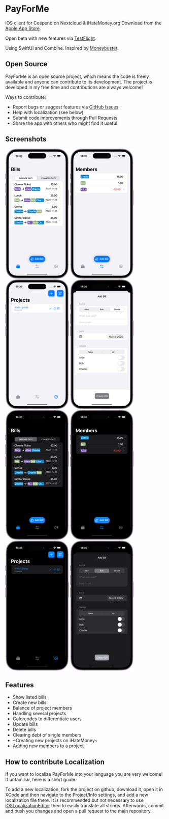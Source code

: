 # PayForMe
iOS client for Cospend on Nextcloud & iHateMoney.org
Download from the [Apple App Store](https://apps.apple.com/us/app/payforme/id1500428306?l=de&ls=1).

Open beta with new features via [TestFlight](https://testflight.apple.com/join/nCDuHtjh).

Using SwiftUI and Combine.
Inspired by [Moneybuster](https://gitlab.com/eneiluj/moneybuster).

## Open Source
PayForMe is an open source project, which means the code is freely available and anyone can contribute to its development. The project is developed in my free time and contributions are always welcome!

Ways to contribute:
* Report bugs or suggest features via [GitHub Issues](https://github.com/InteractionEngineer/PayForMe/issues)
* Help with localization (see below)
* Submit code improvements through Pull Requests
* Share the app with others who might find it useful

## Screenshots

<img src="/screenshots/lightmode/en-US/iPhone%2016-Bill%20List_framed.png?raw=true" width="200"/> <img src="/screenshots/lightmode/en-US/iPhone%2016-Balance%20List_framed.png?raw=true" width="200"/> <img src="/screenshots/lightmode/en-US/iPhone%2016-Known%20Projects_framed.png?raw=true" width="200"/> <img src="/screenshots/lightmode/en-US/iPhone%2016-Add%20Bill_framed.png?raw=true" width="200"/>
<img src="/screenshots/darkmode/en-US/iPhone%2016-Bill%20List_framed.png?raw=true" width="200"/> <img src="/screenshots/darkmode/en-US/iPhone%2016-Balance%20List_framed.png?raw=true" width="200"/> <img src="/screenshots/darkmode/en-US/iPhone%2016-Known%20Projects_framed.png?raw=true" width="200"/> <img src="/screenshots/darkmode/en-US/iPhone%2016-Add%20Bill_framed.png?raw=true" width="200"/>

## Features
* Show listed bills
* Create new bills
* Balance of project members
* Handling several projects
* Colorcodes to differentiate users
* Update bills
* Delete bills
* Clearing debt of single members
* ~Creating new projects on iHateMoney~
* Adding new members to a project


## How to contribute Localization

If you want to localize PayForMe into your language you are very welcome! If unfamiliar, here is a short guide:

To add a new localization, fork the project on github, download it, open it in XCode and then navigate to the Project/Info settings, and add a new localization file there. It is recommended but not necessary to use [iOSLocalizationEditor](https://github.com/igorkulman/iOSLocalizationEditor) then to easily translate all strings. Afterwards, commit and push you changes and open a pull request to the main repository.
